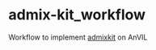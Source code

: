 # admix-kit_workflow

Workflow to implement
[admixkit](https://kangchenghou.github.io/admix-kit/) on AnVIL
